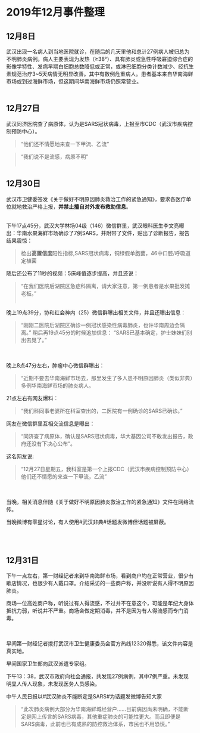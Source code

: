 # 2019年12月事件整理


## 12月8日

武汉出现一名病人到当地医院就诊，在随后的几天里他和总计27例病人被归总为不明肺炎病例。病人主要表现为发热（≥38°）、具有肺炎或急性呼吸窘迫综合症的影像学特性、发病早期白细胞总数降低或正常，或淋巴细胞分类计数减少、经抗生素规范治疗3~5天病情无明显改善。其中有数例危重病人。患者基本来自华南海鲜市场或到过海鲜市场，但这期间华南海鲜市场仍照常营业。
<br/><br/>

## 12月27日

武汉同济医院查了病原体，认为是SARS冠状病毒，上报至市CDC（武汉市疾病控制预防中心）。
>“他们还不情愿地来查一下甲流、乙流”

>“我们说不是流感，病原不明”
<br/><br/>

## 12月30日

武汉市卫健委签发《关于做好不明原因肺炎救治工作的紧急通知》，要求各医疗单位就地救治严格上报，**并禁止擅自对外发布救助信息**。<br/><br/>

下午17点45分，武汉大学林场04级（146）微信群里，武汉眼科医生李文亮曝出：华南水果海鲜市场确诊了7例SARS，并附带了文件，贴出了诊断报告，报告结果震惊：
>检出**高置信度**阳性指标,SARS冠状病毒，铜绿假单胞菌，46中口腔/呼吸道定植菌

随后还公布了11秒的视频：5床峰值逐步提高，并且还说：
>“在我们医院后湖院区急症科隔离，请大家注意，第一例患者是水果批发摊老板。”<br/><br/>

晚上19点39分，协和红会神内（25）微信群曝出相关文件，并且还曝出信息：
>“刚刚二医院后湖院区确诊一例冠状感染性病毒肺炎，也许华南周边会隔离。”
稍后再19点45分的时候追加信息：
>“SARS已基本确定，护士妹妹们别出去晃了。”

<br/><br/>
晚上8点47分左右，肿瘤中心微信群曝出：
>“近期不要去华南海鲜市场去，那里发生了多人患不明原因肺炎（类似非典）多例华南海鲜市场的肺炎病人。

21点左右有网友爆料：
>“我们科同事老婆所在科室查出的，二医院有一例确诊的SARS已确诊。”

网友在微信群里互相交流信息是曝出：
>“同济查了病原体，确认是SARS冠状病毒，华大基因公司不敢发出报告，政府还没有下决心公布”。

这名网友说:
>“12月27日星期五，我科室是第一个上报CDC（武汉市疾病控制预防中心）他们还不情愿的来查一下甲流，乙流”

<br/><br/>
当晚，相关消息伴随《关于做好不明原因肺炎救治工作的紧急通知》文件在网络流传。

当晚微博有零星讨论，有人使用#武汉非典#话题发微博但话题被屏蔽。

<br/><br/>
## 12月31日

下午一点左右，第一财经记者来到华南海鲜市场，看到商户均在正常营业，很少有歇店情况，也很少有人戴口罩。介绍采访的一些商户称，并没听说有人得不明原因肺炎。

商场一位高姓商户称，听说过有人得流感，不过并不在意这个，可能是年纪大身体抵抗力弱，听说并不严重。商场会做定期消毒，并不是因为有人得流感而专门消毒。

<br/><br/>
早间第一财经记者拨打武汉市卫生健康委员会官方热线12320得悉，该文件内容是真实地。

早间国家卫生部向武汉派遣专家组。

下午13：38，武汉市政府向社会通报，共发现27例病例，其中7例严重。未发现明显人传人现象，未发现医务人员感染。

中午人民日报以#武汉肺炎不能断定是SARS#为话题发微博告知大家
>“此次肺炎病例大部分为华南海鲜城经营户……目前病因尚未明确，不能断定是网上传言的SARS病毒，其他重症肺炎的可能性更大。而且即便是SARS病毒，此前也已有成熟的防控救治体系，市民也不用恐慌。”



